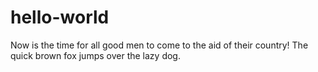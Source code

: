 # hello-world
Now is the time for all good men to come to the aid of their country!
The quick brown fox jumps over the lazy dog.
